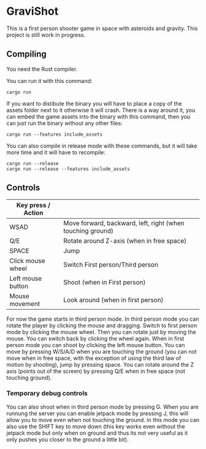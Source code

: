 # GraviShot
This is a first person shooter game in space with asteroids and gravity. This project is still work in progress.

## Compiling
You need the Rust compiler.

You can run it with this command:

    cargo run

If you want to distibute the binary you will have to place a copy of the assets folder next to it otherwise it will crash. There is a way around it, you can embed the game assets into the binary with this command, then you can just run the binary without any other files:

    cargo run --features include_assets

You can also compile in release mode with these commands, but it will take more time and it will have to recompile:
    
    cargo run --release
    cargo run --release --features include_assets

## Controls
| Key press / Action|                                                            |
|-------------------|------------------------------------------------------------|
| WSAD              | Move forward, backward, left, right (when touching ground) |
| Q/E               | Rotate around Z-axis (when in free space)                  |
| SPACE             | Jump                                                       |
| Click mouse wheel | Switch First person/Third person                           |
| Left mouse button | Shoot (when in First person)                               |
| Mouse movement    | Look around (when in first person)                         |

For now the game starts in third person mode. In third person mode you can rotate the player by clicking the mouse and dragging. Switch to first person mode by clicking the mouse wheel. Then you can rotate just by moving the mouse. You can switch back by clicking the wheel again. When in first person mode you can shoot by clicking the left mouse button. You can move by pressing W/S/A/D when you are touching the ground (you can not move when in free space, with the exception of using the third law of motion by shooting), jump by pressing space. You can rotate around the Z axis (points out of the screen) by pressing Q/E when in free space (not touching ground).

### Temporary debug controls
You can also shoot when in third person mode by pressing G. When you are runnung the server you can enable jetpack mode by pressing J, this will allow you to move even when not touching the ground. In this mode you can also use the SHIFT key to move down (this key works even without the jetpack mode but only when on ground and thus its not very useful as it only pushes you closer to the ground a little bit).